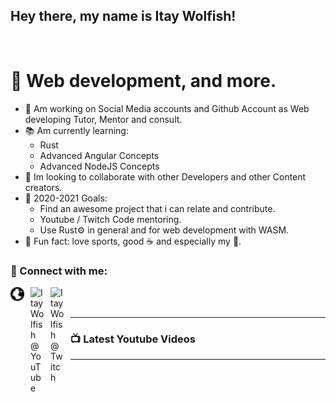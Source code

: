 ## Hey there, my name is Itay Wolfish!

<br />

# 🚀 Web development, and more. 

- 🔨 Am working on Social Media accounts and Github Account as Web developing Tutor, Mentor and consult.
- 📚 Am currently learning:
  - Rust
  - Advanced Angular Concepts
  - Advanced NodeJS Concepts
- 🤝 Im looking to collaborate with other Developers and other Content creators.
- 🥅 2020-2021 Goals:
  - Find an awesome project that i can relate and contribute.
  - Youtube / Twitch Code mentoring.
  - Use Rust⚙ in general and for web development with WASM.
- 🎊 Fun fact: love sports, good ☕ and especially my 🐶.

### 🤝 Connect with me: 
[<img align='left' alt="itaywol.com" width="22px" style="margin-right:10px;" src="https://raw.githubusercontent.com/iconic/open-iconic/master/svg/globe.svg">][website]
[<img align='left' alt="Itay Wolfish @ YouTube" width="22px" style="margin-right:10px;" src="https://simpleicons.org/icons/youtube.svg">][youtube]
[<img align='left' alt="Itay Wolfish @ Twitch" width="22px" style="margin-right:10px;" src="https://simpleicons.org/icons/twitch.svg">][twitch]

<br />
<br />
<hr />

### 📺 Latest Youtube Videos
<!-- YOUTUBE:START -->
<!-- YOUTUBE:END -->

<hr />

[website]: https://www.itaywol.com
[youtube]: https://www.youtube.com/channel/UCmpgccM2kkEOh5cyXrW5TFg
[twitch]: https://www.twitch.tv/itaywol
